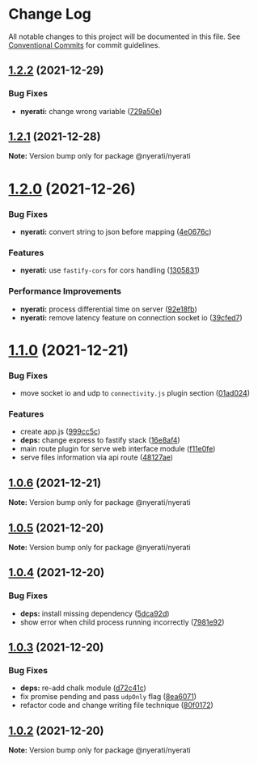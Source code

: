 # Change Log

All notable changes to this project will be documented in this file.
See [Conventional Commits](https://conventionalcommits.org) for commit guidelines.

## [1.2.2](https://github.com/reacto11mecha/nyerati/compare/@nyerati/nyerati@1.2.1...@nyerati/nyerati@1.2.2) (2021-12-29)

### Bug Fixes

- **nyerati:** change wrong variable ([729a50e](https://github.com/reacto11mecha/nyerati/commit/729a50e7be7b52187f5bb41343aa80f5f896ae0a))

## [1.2.1](https://github.com/reacto11mecha/nyerati/compare/@nyerati/nyerati@1.2.0...@nyerati/nyerati@1.2.1) (2021-12-28)

**Note:** Version bump only for package @nyerati/nyerati

# [1.2.0](https://github.com/reacto11mecha/nyerati/compare/@nyerati/nyerati@1.1.0...@nyerati/nyerati@1.2.0) (2021-12-26)

### Bug Fixes

- **nyerati:** convert string to json before mapping ([4e0676c](https://github.com/reacto11mecha/nyerati/commit/4e0676c6b5a2ff8e23b6b1709c19a72810694232))

### Features

- **nyerati:** use `fastify-cors` for cors handling ([1305831](https://github.com/reacto11mecha/nyerati/commit/1305831ad3b13b20a2092cdf8a0578b86f7b3013))

### Performance Improvements

- **nyerati:** process differential time on server ([92e18fb](https://github.com/reacto11mecha/nyerati/commit/92e18fbcf783d659842e102ccf6f420102651f4a))
- **nyerati:** remove latency feature on connection socket io ([39cfed7](https://github.com/reacto11mecha/nyerati/commit/39cfed7f6d101090450c1617e28340a370cbe66f))

# [1.1.0](https://github.com/reacto11mecha/nyerati/compare/@nyerati/nyerati@1.0.6...@nyerati/nyerati@1.1.0) (2021-12-21)

### Bug Fixes

- move socket io and udp to `connectivity.js` plugin section ([01ad024](https://github.com/reacto11mecha/nyerati/commit/01ad0249167c61d51b89fe810c7293b6f441593c))

### Features

- create app.js ([999cc5c](https://github.com/reacto11mecha/nyerati/commit/999cc5c25a449744a52f201bfeaa524e7e256bf9))
- **deps:** change express to fastify stack ([16e8af4](https://github.com/reacto11mecha/nyerati/commit/16e8af4fb2eed75970b936f717f419161908f1e9))
- main route plugin for serve web interface module ([f11e0fe](https://github.com/reacto11mecha/nyerati/commit/f11e0fefd8d31e2329fcf2fb52380b484083bf50))
- serve files information via api route ([48127ae](https://github.com/reacto11mecha/nyerati/commit/48127aedcf89c5fd28f86d66acbc2d43dbafac06))

## [1.0.6](https://github.com/reacto11mecha/nyerati/compare/@nyerati/nyerati@1.0.5...@nyerati/nyerati@1.0.6) (2021-12-21)

**Note:** Version bump only for package @nyerati/nyerati

## [1.0.5](https://github.com/reacto11mecha/nyerati/compare/@nyerati/nyerati@1.0.4...@nyerati/nyerati@1.0.5) (2021-12-20)

**Note:** Version bump only for package @nyerati/nyerati

## [1.0.4](https://github.com/reacto11mecha/nyerati/compare/@nyerati/nyerati@1.0.3...@nyerati/nyerati@1.0.4) (2021-12-20)

### Bug Fixes

- **deps:** install missing dependency ([5dca92d](https://github.com/reacto11mecha/nyerati/commit/5dca92db1d7bb17918fc5ae6014ff09c1f5a17c1))
- show error when child process running incorrectly ([7981e92](https://github.com/reacto11mecha/nyerati/commit/7981e927e26feacb3b2cdf83cf6016ef91277aa9))

## [1.0.3](https://github.com/reacto11mecha/nyerati/compare/@nyerati/nyerati@1.0.2...@nyerati/nyerati@1.0.3) (2021-12-20)

### Bug Fixes

- **deps:** re-add chalk module ([d72c41c](https://github.com/reacto11mecha/nyerati/commit/d72c41c9791972c39fbc4ec937a00c4f1090f7de))
- fix promise pending and pass `udpOnly` flag ([8ea6071](https://github.com/reacto11mecha/nyerati/commit/8ea6071cd797f1aa4c1965b27dda5169b0c32a3a))
- refactor code and change writing file technique ([80f0172](https://github.com/reacto11mecha/nyerati/commit/80f017258f586cefeaef1ce0c3f0629a3ec3d083))

## [1.0.2](https://github.com/reacto11mecha/nyerati/compare/@nyerati/nyerati@1.0.1...@nyerati/nyerati@1.0.2) (2021-12-20)

**Note:** Version bump only for package @nyerati/nyerati
